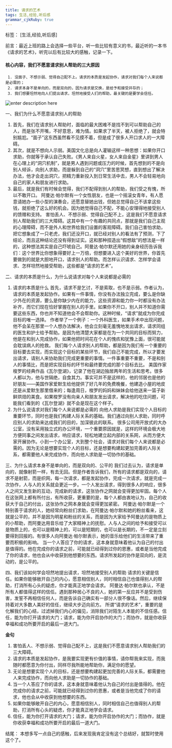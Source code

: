 ```yaml
---
title: 请求的艺术
tags: 生活,经验,听后感
grammar_cjkRuby: true
---
```


标签： [生活,经验,听后感]

前言：最近上班的路上会选择一些平台，听一些比较有意义的书，最近听的一本书《请求的艺术》，听完以后有比较大的感触，记录一下。

 #### 核心内容，我们不愿意请求别人帮助的三大原因
	 1. 没面子、不想示弱、觉得自己配不上。请求的本质是发起协作，请求对我们每个人来说都是必需的；
	 2. 请求本身不是单向的，而是双向的，因为请求是交换，是给予和接受并存的；
	 3. 我们想要坦然地向人们提出请求，坦然地接受人们的帮助，最关键的是要学会信任。

![enter description here][1]

一、我们为什么不愿意请求别人的帮助
1. 首先，我们在请求别人帮助时，面临的最大困难不是找不到可以帮助自己的人，而是张不开嘴，不好意思，难为情。如果求了半天，被人拒绝了，就会特别尴尬。“面子”这东西虽然看不见摸不着，但是成了很多人开口求人的一大障碍。
2. 其次，就是不想向人示弱。美国文化总是向人灌输这样一种思想：如果你开口求助，你就等于承认自己失败。《男人来自火星，女人来自金星》里讲到男人在心理上的“洞穴机制”，就是男人遇到问题或压力的时候，首先想到的不是向别人倾诉，向别人求助，而是躲到自己的“洞穴”里苦思冥想，直到想出了解决办法，他才会走出洞穴，把精力重新投入到日常生活中去，男人不会轻易地向自己的家人和朋友进行求助。
3. 最后，就是我们有时候会觉得，我们不配得到别人的帮助，我们受之有愧，所以不敢开口。 阿曼达·帕尔默有一个女性朋友，也是一个摇滚女青年，有人愿意请她办一些小型的演奏会，还愿意替她出钱，但她总觉得自己不该拿这些钱，就拒绝了这么好的机会。因为她觉得自己不配，不能心安理得地接受别人的馈赠和支持。
害怕丢人、不想示弱、觉得自己配不上，这是我们不愿意请求别人帮助我们的三大障碍。这其中有一个有趣的共同点，那就是我们自己主观的心理障碍，而不是外人和世界给我们设置的客观障碍。我们自己害怕求助，把它想象成了一只老虎，我们还没开口，就已经对别人的看法有了预测，下了结论，而且这种结论还没有得到证实。这和那种捏造出“假想敌”的想法是一样的，这种想法其实是自己吓唬自己。阿曼达·帕尔默还用她的亲身经历告诉我们：这个世界比你想象得要好上一万倍，但想要进入这个美好的世界，你首先要做到的就是大胆地开口，请求别人的帮助。而怎样认识请求、怎样学会请求、怎样坦然地接受帮助，这些都是“请求的艺术”。

二、请求的本质是什么，为什么说请求对每个人来说都是必需的
1. 请求的本质是什么
首先，请求不是乞讨，不是索取，也不是示弱。作者认为，请求的本质是发起协作。如果有一件事情，你没有办法独立完成，要么是你缺少外在的资源，要么是你缺少内在的能力，这些资源和能力你一时都没有办法补齐，而它们现在恰好掌握在别人的手里。如果你不开口，别人并不知道你需要这些东西，你也并不知道他会不会帮助你。这种时候，“请求”就成为你完成目标的唯一选择。
作者举了一个例子：一个外科医生，如果手术中出现问题，他不会呆在那里一个人想办法解决，他会立刻毫无羞愧地发出请求，请求同组的医生和护士给予帮助。是因为他清楚大家都是在为一个共同的目标而努力，他是在和别人完成协作，如果他把时间花在个人的愧疚和犹豫上面，很可能就会耽误病人的抢救。
我们每个人请求别人的帮助，都是因为我们有一个重要的目标要去实现，而实现这个目标的某些环节，我们自己不能完成，所以才要发出请求，请别人来协助我们完成更重要的事情。一件事重要不重要，不是和别人的事情比，而是把实现目标的环节和最终要完成的那个目标去比。
美国作家梭罗的经典作品《瓦尔登湖》，记录了他在湖边独居两年的生活和思考。很多人都以为，他与世隔绝，自食其力。事实可并不是这样的，他的邻居也是他的好朋友——美国作家爱默生给他提供了好几年的免费晚餐，他建造小屋的地皮还是从爱默生那里借来的；每逢周日，梭罗的妈妈和妹妹会给他送来一篮子新鲜烘焙的美食。如果梭罗没有向亲人和朋友发出请求，解决他的吃住问题，可能我们看到的《瓦尔登湖》就不会是现在这个样子。
2. 为什么说请求对我们每个人来说都是必需的
向他人求助是我们实现个人目标的重要环节，同时也是我们构建人际关系的基础。我们通过向别人求助，同时呼应别人的求助来达成我们的目的，加深彼此的联系。
很多公司用开放式的大办公室，没有采用独立式的办公环境，一个重要原因就是，这样的环境会极大地方便同事之间发出请求，响应请求，轻松地建立起内部的关系网，从而方便大家开展协作。小到一个办公室，大到整个社会，请求对我们每个人来说都是必需的。因为无论是想要实现个人的目标，还是想要构建起更加完善的人际关系，都需要他人来完成协作，而向他人求助是一切协作的基础。

三、为什么请求本身不是单向的，而是双向的、公平的
我们过去认为，请求是单向的，就像射箭一样，有去无回。但是作者告诉我们，所有的请求都是双向的，请求不是射箭，而是织网，每一次请求，都是发起协作，完成一次请求，就是完成一次协作，人与人的关系就会更近一步。一个人发出请求，得到很多人的响应，很多人之间又发生新的互动，完成新的请求，这张协作之网就会变得更加牢固。每个人在这张网上都有所付出，有所收获，更重要的是，每个人都由衷地认为，自己的收获大于自己的付出，这张协作之网本身就会变得更加紧密。
阿曼达·帕尔默是一个特别善于请求的人，她经常向粉丝们求助，在阿曼达·帕尔默和她的粉丝看来，这就是公平的，并不是因为明星和粉丝的关系，而是因为大家给予阿曼达的是物质上的小帮助，而阿曼达用音乐给了大家精神上的抚慰。人与人之间的给予和接受可以是物质上的，也可以是精神上的，可以是短期的，也可以是长期的，不一定是立刻要得到回报的。有很多人向阿曼达·帕尔默表示，她的音乐给他们的生活带来了重要而积极的影响。
当一个人答应了你的请求，这本身就意味着他认为自己的付出是值得的。他在完成你的请求之前，可能就已经得到过你的恩惠，或者是当他完成了你的请求，他也会从中收获到他想要的东西。请求所发起的协作是双向的，是流动的，是公平的。

四、我们该如何学会坦然地提出请求，坦然地接受别人的帮助
请求的关键是信任。如果你能够敞开自己的内心，愿意相信别人，同时相信自己也值得别人的帮助，打消所有心头的疑虑，你才能真正地学会请求。
阿曼达·帕尔默也承认，不是所有人都值得这样的信任。遇到那种居心不良的人，她的第一反应并不是受到伤害，发誓不再相信任何人，而是告诉自己确实有一部分人很不像话。然后，继续保持着对大多数人美好的信任，继续大步迈向前方。
所谓“请求的艺术”，重要的是化解我们的心结，过滤掉我们内心的偏见，消除我们对陌生人本能的不信任感。信任，能为你打开请求的大门；请求，能为你开启协作的大门；而协作，就是你收获幸福和成功所要开启的最后一道大门。

**金句**
1. 害怕丢人、不想示弱、觉得自己配不上，这是我们不愿意请求别人帮助我们的三大障碍。
2. 请求的本质是发起协作，是我要实现更有价值的事情，请你帮我来实现，而我随时都愿意为你付出，同样尽我所能地帮助你，满足你的愿望。
3. 无论是想要实现个人的目标，还是想要构建起更加完善的人际关系，都需要他人来完成协作，而向他人求助是一切协作的基础。
4. 当一个人答应了你的请求，这本身就意味着他认为自己的付出是值得的。他在完成你的请求之前，可能就已经得到过你的恩惠，或者是当他完成了你的请求，他也会从中收获到他想要的东西。
5. 如果你能够敞开自己的内心，愿意相信别人，同时相信自己也值得别人的帮助，打消所有心头的疑虑，你才能真正地学会请求。
6. 信任，能为你打开请求的大门；请求，能为你开启协作的大门；而协作，就是你收获幸福和成功所要开启的最后一道大门。

结尾：
本想多写一点自己的感触，后来发现我肯定没有这个总结好，就暂时使用这个了。

  [1]: http://ov138d8j2.bkt.clouddn.com/2018/3/23/20180323085440.jpg "请求的艺术"